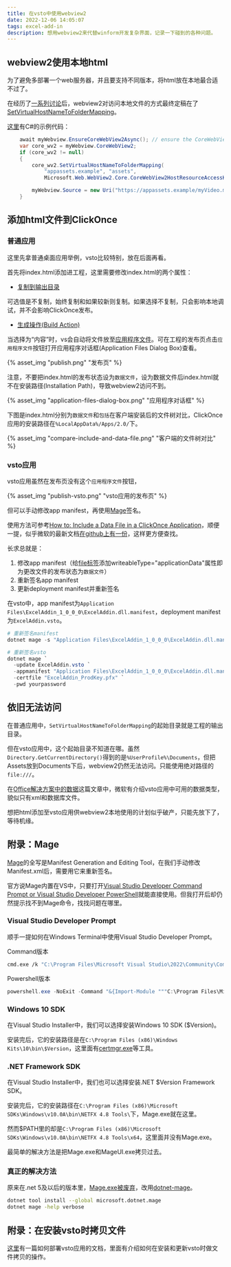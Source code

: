 ```yaml
---
title: 在vsto中使用webview2
date: 2022-12-06 14:05:07
tags: excel-add-in
description: 想用webview2来代替winform开发复杂界面，记录一下碰到的各种问题。
---
```

## webview2使用本地html
为了避免多部署一个web服务器，并且要支持不同版本，将html放在本地最合适不过了。

在经历了[一系列讨论](https://github.com/MicrosoftEdge/WebView2Feedback/issues/37)后，webview2对访问本地文件的方式最终定稿在了[SetVirtualHostNameToFolderMapping](https://learn.microsoft.com/en-us/microsoft-edge/webview2/reference/win32/icorewebview2_3?view=webview2-1.0.1462.37#setvirtualhostnametofoldermapping)。

[这里](https://github.com/microsoft/microsoft-ui-xaml/issues/1967#issuecomment-893621478)有C#的示例代码：
```csharp
    await myWebview.EnsureCoreWebView2Async(); // ensure the CoreWebView2 is created
    var core_wv2 = myWebview.CoreWebView2;
    if (core_wv2 != null)
    {
        core_wv2.SetVirtualHostNameToFolderMapping(
            "appassets.example", "assets",
            Microsoft.Web.WebView2.Core.CoreWebView2HostResourceAccessKind.Allow);

        myWebview.Source = new Uri("https://appassets.example/myVideo.mp4");
    }
```

## 添加html文件到ClickOnce

### 普通应用

这里先拿普通桌面应用举例，vsto比较特别，放在后面再看。

首先将index.html添加进工程，这里需要修改index.html的两个属性：

- [复制到输出目录](https://social.technet.microsoft.com/wiki/contents/articles/53248.visual-studio-copying-files-to-debug-or-release-folder.aspx)

可选值是不复制，始终复制和如果较新则复制。如果选择不复制，只会影响本地调试，并不会影响ClickOnce发布。

- [生成操作(Build Action)](https://learn.microsoft.com/en-us/visualstudio/ide/build-actions#build-action-values)

当选择为“内容”时，vs会自动将文件放至[应用程序文件](https://learn.microsoft.com/zh-cn/previous-versions/visualstudio/visual-studio-2015/deployment/how-to-specify-which-files-are-published-by-clickonce)。可在工程的发布页点击`应用程序文件`按钮打开应用程序对话框(Application Files Dialog Box)查看。

{% asset_img "publish.png" "发布页" %}

注意，不要把index.html的发布状态设为`数据文件`，设为数据文件后index.html就不在安装路径(Installation Path)，导致webview2访问不到。

{% asset_img "application-files-dialog-box.png" "应用程序对话框" %}

下图是index.html分别为`数据文件`和`包括`在客户端安装后的文件树对比，ClickOnce应用的安装路径在`%LocalAppData%/Apps/2.0/`下。

{% asset_img "compare-include-and-data-file.png" "客户端的文件树对比" %}

### vsto应用

vsto应用虽然在发布页没有这个`应用程序文件`按钮，

{% asset_img "publish-vsto.png" "vsto应用的发布页" %}

但可以手动修改app manifest，再使用[Mage](#附录mage)签名。

使用方法可参考[How to: Include a Data File in a ClickOnce Application](https://learn.microsoft.com/en-us/visualstudio/deployment/how-to-include-a-data-file-in-a-clickonce-application)，顺便一提，似乎微软的最新文档[在github上有一份](https://github.com/MicrosoftDocs/visualstudio-docs/blob/main/docs/deployment/how-to-include-a-data-file-in-a-clickonce-application.md)，这样更方便查找。

长求总就是：
1. 修改app manifest（给[file标签](https://learn.microsoft.com/en-us/visualstudio/deployment/file-element-clickonce-application#elements-and-attributes)添加writeableType="applicationData"属性即为更改文件的发布状态为`数据文件`）
2. 重新签名app manifest
3. 更新deployment manifest并重新签名

在vsto中，app manifest为`Application Files\ExcelAddin_1_0_0_0\ExcelAddin.dll.manifest`，deployment manifest为`ExcelAddin.vsto`。

```powershell
# 重新签名manifest
dotnet mage -s "Application Files\ExcelAddin_1_0_0_0\ExcelAddin.dll.manifest" -certfile ExcelAddin_ProdKey.pfx -pwd yourpassword

# 重新签名vsto
dotnet mage `
  -update ExcelAddin.vsto `
  -appmanifest "Application Files\ExcelAddin_1_0_0_0\ExcelAddin.dll.manifest" `
  -certfile "ExcelAddin_ProdKey.pfx" `
  -pwd yourpassword
```

## 依旧无法访问

在普通应用中，`SetVirtualHostNameToFolderMapping`的起始目录就是工程的输出目录。

但在vsto应用中，这个起始目录不知道在哪。虽然`Directory.GetCurrentDirectory()`得到的是`%UserProfile%\Documents`，但把Assets放到Documents下后，webview2仍然无法访问。只能使用绝对路径的`file:///`。

在[Office解决方案中的数据](https://learn.microsoft.com/en-us/visualstudio/vsto/data-in-office-solutions)这篇文章中，微软有介绍vsto应用中可用的数据类型，貌似只有xml和数据库文件。

想把html添加至vsto应用供webview2本地使用的计划似乎破产，只能先放下了，等待机缘。

## 附录：Mage

[Mage](https://learn.microsoft.com/en-us/dotnet/framework/tools/mage-exe-manifest-generation-and-editing-tool)的全写是Manifest Generation and Editing Tool，在我们手动修改Manifest.xml后，需要用它来重新签名。

官方说Mage内置在VS中，只要打开[Visual Studio Developer Command Prompt or Visual Studio Developer PowerShell](https://learn.microsoft.com/en-us/visualstudio/ide/reference/command-prompt-powershell)就能直接使用。但我打开后却仍然提示找不到Mage命令，找找问题在哪里。

### Visual Studio Developer Prompt
顺手一提如何在Windows Terminal中使用Visual Studio Developer Prompt。

Command版本
```bash
cmd.exe /k "C:\Program Files\Microsoft Visual Studio\2022\Community\Common7\Tools\VsDevCmd.bat" -arch=x64 -host_arch=x64
```

Powershell版本
```powershell
powershell.exe -NoExit -Command "&{Import-Module """C:\Program Files\Microsoft Visual Studio\2022\Community\Common7\Tools\Microsoft.VisualStudio.DevShell.dll"""; Enter-VsDevShell 3f987db8 -SkipAutomaticLocation -DevCmdArguments """-arch=x64 -host_arch=x64"""}"
```

### Windows 10 SDK

在Visual Studio Installer中，我们可以选择安装Windows 10 SDK ($Version)。

安装完后，它的安装路径是在`C:\Program Files (x86)\Windows Kits\10\bin\$Version`，这里面有[certmgr.exe](https://learn.microsoft.com/en-us/dotnet/framework/tools/certmgr-exe-certificate-manager-tool)等工具。

### .NET Framework SDK

在Visual Studio Installer中，我们也可以选择安装.NET $Version Framework SDK。

安装完后，它的安装路径在`C:\Program Files (x86)\Microsoft SDKs\Windows\v10.0A\bin\NETFX 4.8 Tools\`下，Mage.exe就在这里。

然而$PATH里的却是`C:\Program Files (x86)\Microsoft SDKs\Windows\v10.0A\bin\NETFX 4.8 Tools\x64`，这里面并没有Mage.exe。

最简单的解决方法是把Mage.exe和MageUI.exe拷贝过去。

### 真正的解决方法

原来在.net 5及以后的版本里，[Mage.exe被废弃](https://learn.microsoft.com/en-us/visualstudio/deployment/clickonce-deployment-dotnet#mageexe)，改用[dotnet-mage](https://github.com/dotnet/deployment-tools/blob/main/Documentation/dotnet-mage/README.md)。

```bash
dotnet tool install --global microsoft.dotnet.mage
dotnet mage -help verbose
```

## 附录：在安装vsto时拷贝文件

[这里](https://learn.microsoft.com/en-us/visualstudio/vsto/deploying-an-office-solution-by-using-clickonce?view=vs-2022&tabs=csharp#Put)有一篇如何部署vsto应用的文档，里面有介绍如何在安装和更新vsto时做文件拷贝的操作。
